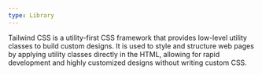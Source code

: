```yaml
---
type: Library
---
```


Tailwind CSS is a utility-first CSS framework that provides low-level utility classes to build custom designs. It is used to style and structure web pages by applying utility classes directly in the HTML, allowing for rapid development and highly customized designs without writing custom CSS.
